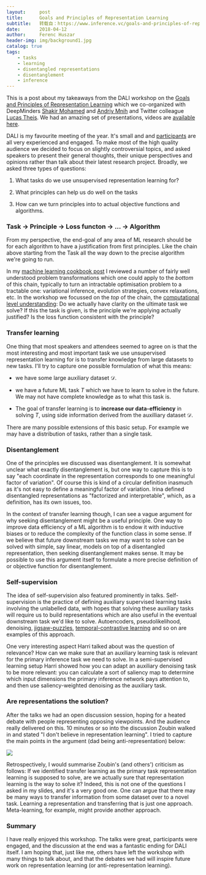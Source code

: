```yaml
---
layout:     post
title:      Goals and Principles of Representation Learning
subtitle:   转载自：https://www.inference.vc/goals-and-principles-of-representation-learning/
date:       2018-04-12
author:     Ferenc Huszar
header-img: img/background1.jpg
catalog: true
tags:
    - tasks
    - learning
    - disentangled representations
    - disentanglement
    - inference
---
```


This is a post about my takeaways from the DALI workshop on the [Goals and Principles of Representation Learning](http://dalimeeting.org/dali2018/workshopRepresentationLearning.html) which we co-organized with DeepMinders [Shakir Mohamed](http://shakirm.com/) and [Andriy Mnih](https://www.cs.toronto.edu/~amnih) and Twitter colleague [Lucas Theis](http://theis.io/). We had an amazing set of presentations, videos are [available here](https://www.youtube.com/playlist?list=PL-tWvTpyd1VAlbzhCpljlREd76Nlo1pOo).

DALI is my favourite meeting of the year. It's small and and [participants](http://dalimeeting.org/participants) are all very experienced and engaged. To make most of the high quality audience we decided to focus on slightly controversial topics, and asked speakers to present their general thoughts, their unique perspectives and opinions rather than talk about their latest research project. Broadly, we asked three types of questions:

1. What tasks do we use unsupervised representation learning for? 

1. What principles can help us do well on the tasks 

1. How can we turn principles into to actual objective functions and algorithms.


### Task → Principle → Loss functon → … → Algorithm

From my perspective, the end-goal of any area of ML research should be for each algorithm to have a justification from first principles. Like the chain above starting from the Task all the way down to the precise algorithm we're going to run. 

In my [machine learning cookbook post](http://www.inference.vc/design-patterns) I reviewed a number of fairly well understood problem transformations which one could apply to the *bottom* of this chain, typically to turn an intractable optimisation problem to a tractable one: variational inference, evolution strategies, convex relaxations, etc. In the workshop we focussed on the *top* of the chain, the [computational level understanding](http://blog.shakirm.com/2013/04/marrs-levels-of-analysis): Do we actually have clarity on the ultimate task we solve? If this the task is given, is the principle we're applying actually justified? Is the loss function consistent with the principle?

### Transfer learning

One thing that most speakers and attendees seemed to agree on is that the most interesting and most important task we use unsupervised representation learning for is to transfer knowledge from large datasets to new tasks. I'll try to capture one possible formulation of what this means:

- we have some large auxiliary dataset $\mathcal{D}$.

- we have a future ML task $T$ which we have to learn to solve in the future. We may not have complete knowledge as to what this task is.

- The goal of transfer learning is to **increase our data-efficiency** in solving $T$, using side information derived from the auxilliary dataset $\mathcal{D}$.


There are many possible extensions of this basic setup. For example we may have a distribution of tasks, rather than a single task.

### Disentanglement

One of the principles we discussed was disentanglement. It is somewhat unclear what exactly disentanglement is, but one way to capture this is to say "each coordinate in the representation corresponds to one meaningful factor of variation". Of course this is kind of a circular definition inasmuch as it's not easy to define a meaningful factor of variation. Irina defined disentangled representations as "factorized and interpretable", which, as a definition, has its own issues, too.

In the context of transfer learning though, I can see a vague argument for why seeking disentanglement might be a useful principle. One way to improve data efficiency of a ML algorithm is to endow it with inductive biases or to reduce the complexity of the function class in some sense. If we believe that future downstream tasks we may want to solve can be solved with simple, say linear, models on top of a disentangled representation, then seeking disentanglement makes sense. It may be possible to use this argument itself to formulate a more precise definition of or objective function for disentanglement.

### Self-supervision

The idea of self-supervision also featured prominently in talks. Self-supervision is the practice of defining auxiliary supervised learning tasks involving the unlabelled data, with hopes that solving these auxiliary tasks will require us to build representations which are also useful in the eventual downstream task we'd like to solve. Autoencoders, pseudolikelihood, denoising, [jigsaw-puzzles](http://www.inference.vc/notes-on-unsupervised-learning-of-visual-representations-by-solving-jigsaw-puzzles), [temporal-contrastive learning](http://www.inference.vc/temporal-contrastive-learning-for-latent-variable-models) and so on are examples of this approach.

One very interesting aspect Harri talked about was the question of relevance? How can we make sure that an auxiliary learning task is relevant for the primary inference task we need to solve. In a semi-supervised learning setup Harri showed how you can adapt an auxiliary denoising task to be more relevant: you can calculate a sort of saliency map to determine which input dimensions the primary inference network pays attention to, and then use saliency-weighted denoising as the auxiliary task.

### Are representations the solution?

After the talks we had an open discussion session, hoping for a heated debate with people representing opposing viewpoints. And the audience really delivered on this. 10 minutes or so into the discussion Zoubin walked in and stated "I don't believe in representation learning". I tried to capture the main points in the argument (dad being anti-representation) below:

![](https://www.inference.vc/content/images/2018/04/288kum.jpg)


Retrospectively, I would summarise Zoubin's (and others') criticism as follows: If we identified transfer learning as the primary task representation learning is supposed to solve, are we actually sure that representation learning is the way to solve it? Indeed, this is not one of the questions I asked in my slides, and it's a very good one. One can argue that there may be many ways to transfer information from some dataset over to a novel task. Learning a representation and transferring that is just one approach. Meta-learning, for example, might provide another approach.

### Summary

I have really enjoyed this workshop. The talks were great, participants were engaged, and the discussion at the end was a fantastic ending for DALI itself. I am hoping that, just like me, others have left the workshop with many things to talk about, and that the debates we had will inspire future work on representation learning (or anti-representation learning).
